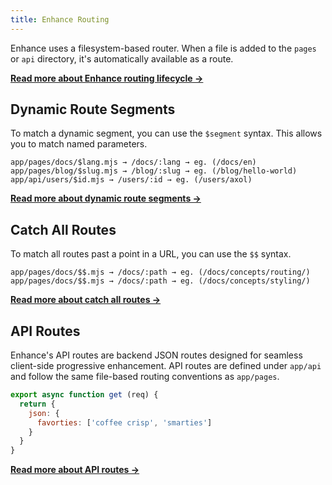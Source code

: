 ```yaml
---
title: Enhance Routing
---
```


Enhance uses a filesystem-based router. When a file is added to the `pages` or `api` directory, it's automatically available as a route.

<doc-callout level="none" mark="🌱">

**[Read more about Enhance routing lifecycle →](/docs/learn/concepts/routing/lifecycle)**

</doc-callout>

## Dynamic Route Segments

To match a dynamic segment, you can use the `$segment` syntax. This allows you to match named parameters.

```
app/pages/docs/$lang.mjs → /docs/:lang → eg. (/docs/en)
app/pages/blog/$slug.mjs → /blog/:slug → eg. (/blog/hello-world)
app/api/users/$id.mjs → /users/:id → eg. (/users/axol)
```

<doc-callout level="none" mark="🍱">

**[Read more about dynamic route segments →](/docs/learn/concepts/routing/dynamic-routes)**

</doc-callout>

## Catch All Routes

To match all routes past a point in a URL, you can use the `$$` syntax.

```
app/pages/docs/$$.mjs → /docs/:path → eg. (/docs/concepts/routing/)
app/pages/docs/$$.mjs → /docs/:path → eg. (/docs/concepts/styling/)
```

<doc-callout level="none" mark="💰">

**[Read more about catch all routes →](/docs/learn/concepts/routing/catch-all-routes)**

</doc-callout>

## API Routes

Enhance's API routes are backend JSON routes designed for seamless client-side progressive enhancement. API routes are defined under `app/api` and follow the same file-based routing conventions as `app/pages`.

<doc-code filename="api/index.mjs">

```javascript
export async function get (req) {
  return {
    json: {
      favorties: ['coffee crisp', 'smarties']
    }
  }
}
```
</doc-code>

<doc-callout level="none" mark="📖">

**[Read more about API routes →](/docs/learn/concepts/routing/api-routes)**

</doc-callout>
